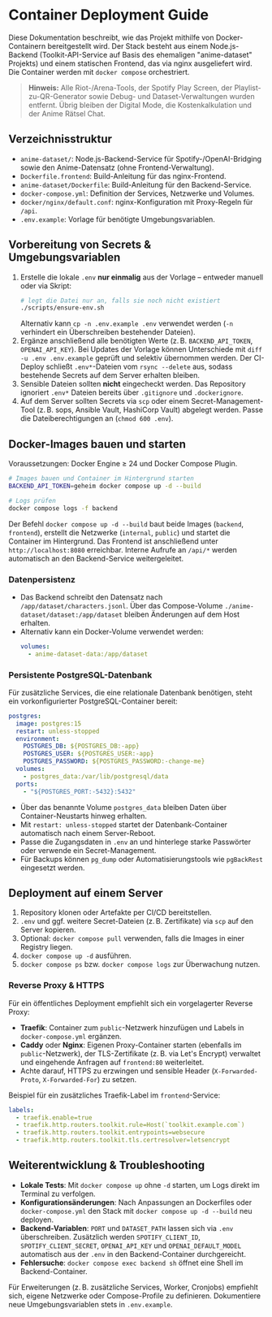 # Container Deployment Guide

Diese Dokumentation beschreibt, wie das Projekt mithilfe von Docker-Containern bereitgestellt wird. Der Stack besteht aus einem Node.js-Backend (Toolkit-API-Service auf Basis des ehemaligen "anime-dataset" Projekts) und einem statischen Frontend, das via nginx ausgeliefert wird. Die Container werden mit `docker compose` orchestriert.

> **Hinweis:** Alle Riot-/Arena-Tools, der Spotify Play Screen, der Playlist-zu-QR-Generator sowie Debug- und Dataset-Verwaltungen wurden entfernt. Übrig bleiben der Digital Mode, die Kostenkalkulation und der Anime Rätsel Chat.

## Verzeichnisstruktur

- `anime-dataset/`: Node.js-Backend-Service für Spotify-/OpenAI-Bridging sowie den Anime-Datensatz (ohne Frontend-Verwaltung).
- `Dockerfile.frontend`: Build-Anleitung für das nginx-Frontend.
- `anime-dataset/Dockerfile`: Build-Anleitung für den Backend-Service.
- `docker-compose.yml`: Definition der Services, Netzwerke und Volumes.
- `docker/nginx/default.conf`: nginx-Konfiguration mit Proxy-Regeln für `/api`.
- `.env.example`: Vorlage für benötigte Umgebungsvariablen.

## Vorbereitung von Secrets & Umgebungsvariablen

1. Erstelle die lokale `.env` **nur einmalig** aus der Vorlage – entweder manuell oder via Skript:
   ```bash
   # legt die Datei nur an, falls sie noch nicht existiert
   ./scripts/ensure-env.sh
   ```
   Alternativ kann `cp -n .env.example .env` verwendet werden (`-n` verhindert ein Überschreiben bestehender Dateien).
2. Ergänze anschließend alle benötigten Werte (z. B. `BACKEND_API_TOKEN`, `OPENAI_API_KEY`). Bei Updates der Vorlage können Unterschiede mit `diff -u .env .env.example` geprüft und selektiv übernommen werden. Der CI-Deploy schließt `.env*`-Dateien vom `rsync --delete` aus, sodass bestehende Secrets auf dem Server erhalten bleiben.
3. Sensible Dateien sollten **nicht** eingecheckt werden. Das Repository ignoriert `.env*` Dateien bereits über `.gitignore` und `.dockerignore`.
4. Auf dem Server sollten Secrets via `scp` oder einem Secret-Management-Tool (z. B. sops, Ansible Vault, HashiCorp Vault) abgelegt werden. Passe die Dateiberechtigungen an (`chmod 600 .env`).

## Docker-Images bauen und starten

Voraussetzungen: Docker Engine ≥ 24 und Docker Compose Plugin.

```bash
# Images bauen und Container im Hintergrund starten
BACKEND_API_TOKEN=geheim docker compose up -d --build

# Logs prüfen
docker compose logs -f backend
```

Der Befehl `docker compose up -d --build` baut beide Images (`backend`, `frontend`), erstellt die Netzwerke (`internal`, `public`) und startet die Container im Hintergrund. Das Frontend ist anschließend unter `http://localhost:8080` erreichbar. Interne Aufrufe an `/api/*` werden automatisch an den Backend-Service weitergeleitet.

### Datenpersistenz

- Das Backend schreibt den Datensatz nach `/app/dataset/characters.jsonl`. Über das Compose-Volume `./anime-dataset/dataset:/app/dataset` bleiben Änderungen auf dem Host erhalten.
- Alternativ kann ein Docker-Volume verwendet werden:
  ```yaml
  volumes:
    - anime-dataset-data:/app/dataset
  ```

### Persistente PostgreSQL-Datenbank

Für zusätzliche Services, die eine relationale Datenbank benötigen, steht ein vorkonfigurierter PostgreSQL-Container bereit:

```yaml
postgres:
  image: postgres:15
  restart: unless-stopped
  environment:
    POSTGRES_DB: ${POSTGRES_DB:-app}
    POSTGRES_USER: ${POSTGRES_USER:-app}
    POSTGRES_PASSWORD: ${POSTGRES_PASSWORD:-change-me}
  volumes:
    - postgres_data:/var/lib/postgresql/data
  ports:
    - "${POSTGRES_PORT:-5432}:5432"
```

- Über das benannte Volume `postgres_data` bleiben Daten über Container-Neustarts hinweg erhalten.
- Mit `restart: unless-stopped` startet der Datenbank-Container automatisch nach einem Server-Reboot.
- Passe die Zugangsdaten in `.env` an und hinterlege starke Passwörter oder verwende ein Secret-Management.
- Für Backups können `pg_dump` oder Automatisierungstools wie `pgBackRest` eingesetzt werden.

## Deployment auf einem Server

1. Repository klonen oder Artefakte per CI/CD bereitstellen.
2. `.env` und ggf. weitere Secret-Dateien (z. B. Zertifikate) via `scp` auf den Server kopieren.
3. Optional: `docker compose pull` verwenden, falls die Images in einer Registry liegen.
4. `docker compose up -d` ausführen.
5. `docker compose ps` bzw. `docker compose logs` zur Überwachung nutzen.

### Reverse Proxy & HTTPS

Für ein öffentliches Deployment empfiehlt sich ein vorgelagerter Reverse Proxy:

- **Traefik**: Container zum `public`-Netzwerk hinzufügen und Labels in `docker-compose.yml` ergänzen.
- **Caddy** oder **Nginx**: Eigenen Proxy-Container starten (ebenfalls im `public`-Netzwerk), der TLS-Zertifikate (z. B. via Let's Encrypt) verwaltet und eingehende Anfragen auf `frontend:80` weiterleitet.
- Achte darauf, HTTPS zu erzwingen und sensible Header (`X-Forwarded-Proto`, `X-Forwarded-For`) zu setzen.

Beispiel für ein zusätzliches Traefik-Label im `frontend`-Service:
```yaml
labels:
  - traefik.enable=true
  - traefik.http.routers.toolkit.rule=Host(`toolkit.example.com`)
  - traefik.http.routers.toolkit.entrypoints=websecure
  - traefik.http.routers.toolkit.tls.certresolver=letsencrypt
```

## Weiterentwicklung & Troubleshooting

- **Lokale Tests**: Mit `docker compose up` ohne `-d` starten, um Logs direkt im Terminal zu verfolgen.
- **Konfigurationsänderungen**: Nach Anpassungen an Dockerfiles oder `docker-compose.yml` den Stack mit `docker compose up -d --build` neu deployen.
- **Backend-Variablen**: `PORT` und `DATASET_PATH` lassen sich via `.env` überschreiben. Zusätzlich werden `SPOTIFY_CLIENT_ID`, `SPOTIFY_CLIENT_SECRET`, `OPENAI_API_KEY` und `OPENAI_DEFAULT_MODEL` automatisch aus der `.env` in den Backend-Container durchgereicht.
- **Fehlersuche**: `docker compose exec backend sh` öffnet eine Shell im Backend-Container.

Für Erweiterungen (z. B. zusätzliche Services, Worker, Cronjobs) empfiehlt sich, eigene Netzwerke oder Compose-Profile zu definieren. Dokumentiere neue Umgebungsvariablen stets in `.env.example`.
